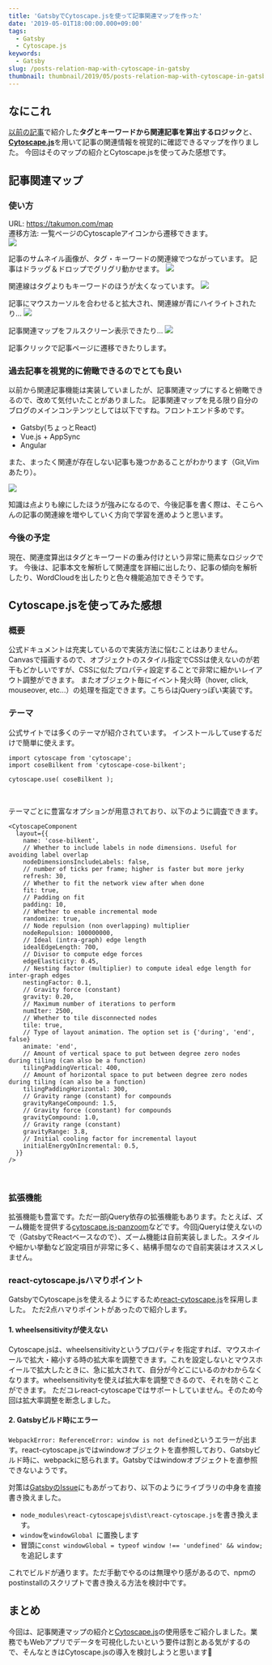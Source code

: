 ```yaml
---
title: 'GatsbyでCytoscape.jsを使って記事関連マップを作った'
date: '2019-05-01T18:00:00.000+09:00'
tags:
  - Gatsby
  - Cytoscape.js
keywords:
  - Gatsby
slug: /posts-relation-map-with-cytoscape-in-gatsby
thumbnail: thumbnail/2019/05/posts-relation-map-with-cytoscape-in-gatsby.png
---
```


## なにこれ

[以前の記事](https://takumon.com/gatsby-related-posts-like-hugo)で紹介した**タグとキーワードから関連記事を算出するロジック**と、[**Cytoscape.js**](http://js.cytoscape.org/)を用いて記事の関連情報を視覚的に確認できるマップを作りました。
今回はそのマップの紹介とCytoscape.jsを使ってみた感想です。

## 記事関連マップ

### 使い方
URL: https://takumon.com/map <br/>
遷移方法: 一覧ページのCytoscapleアイコンから遷移できます。 <br/>
![](./map-link.png)
<br/>


記事のサムネイル画像が、タグ・キーワードの関連線でつながっています。
記事はドラッグ＆ドロップでグリグリ動かせます。
![](./map.png)

関連線はタグよりもキーワードのほうが太くなっています。
![](./map-relation.png)


記事にマウスカーソルを合わせると拡大され、関連線が青にハイライトされたり...
![](./hover-style.png)
<br/>

記事関連マップをフルスクリーン表示できたり...
![](./fullscreen-button.png)
<br/>


記事クリックで記事ページに遷移できたりします。


### 過去記事を視覚的に俯瞰できるのでとても良い

以前から関連記事機能は実装していましたが、記事関連マップにすると俯瞰できるので、改めて気付いたことがありました。
記事関連マップを見る限り自分のブログのメインコンテンツとしては以下ですね。フロントエンド多めです。
* Gatsby(ちょっとReact)
* Vue.js + AppSync
* Angular

また、まったく関連が存在しない記事も幾つかあることがわかります（Git,Vimあたり）。

![](./no-relation-posts.png)
<br/>

知識は点よりも線にしたほうが強みになるので、今後記事を書く際は、そこらへんの記事の関連線を増やしていく方向で学習を進めようと思います。


### 今後の予定
現在、関連度算出はタグとキーワードの重み付けという非常に簡素なロジックです。
今後は、記事本文を解析して関連度を詳細に出したり、記事の傾向を解析したり、WordCloudを出したりと色々機能追加できそうです。

## Cytoscape.jsを使ってみた感想

### 概要

公式ドキュメントは充実しているので実装方法に悩むことはありません。
Canvasで描画するので、オブジェクトのスタイル指定でCSSは使えないのが若干もどかしいですが、CSSに似たプロパティ設定することで非常に細かいレイアウト調整ができます。
またオブジェクト毎にイベント発火時（hover, click, mouseover, etc...）の処理を指定できます。こちらはjQueryっぽい実装です。


### テーマ

公式サイトでは多くのテーマが紹介されています。
インストールしてuseするだけで簡単に使えます。


```javascript:title=テーマの使い方
import cytoscape from 'cytoscape';
import coseBilkent from 'cytoscape-cose-bilkent';

cytoscape.use( coseBilkent );
```
<br/>

テーマごとに豊富なオプションが用意されており、以下のように調査できます。

```jsx:title=テーマの調整
<CytoscapeComponent
  layout={{
    name: 'cose-bilkent',
    // Whether to include labels in node dimensions. Useful for avoiding label overlap
    nodeDimensionsIncludeLabels: false,
    // number of ticks per frame; higher is faster but more jerky
    refresh: 30,
    // Whether to fit the network view after when done
    fit: true,
    // Padding on fit
    padding: 10,
    // Whether to enable incremental mode
    randomize: true,
    // Node repulsion (non overlapping) multiplier
    nodeRepulsion: 100000000,
    // Ideal (intra-graph) edge length
    idealEdgeLength: 700,
    // Divisor to compute edge forces
    edgeElasticity: 0.45,
    // Nesting factor (multiplier) to compute ideal edge length for inter-graph edges
    nestingFactor: 0.1,
    // Gravity force (constant)
    gravity: 0.20,
    // Maximum number of iterations to perform
    numIter: 2500,
    // Whether to tile disconnected nodes
    tile: true,
    // Type of layout animation. The option set is {'during', 'end', false}
    animate: 'end',
    // Amount of vertical space to put between degree zero nodes during tiling (can also be a function)
    tilingPaddingVertical: 400,
    // Amount of horizontal space to put between degree zero nodes during tiling (can also be a function)
    tilingPaddingHorizontal: 300,
    // Gravity range (constant) for compounds
    gravityRangeCompound: 1.5,
    // Gravity force (constant) for compounds
    gravityCompound: 1.0,
    // Gravity range (constant)
    gravityRange: 3.8,
    // Initial cooling factor for incremental layout
    initialEnergyOnIncremental: 0.5,
  }}
/>
```
<br/>


### 拡張機能

拡張機能も豊富です。ただ一部jQuery依存の拡張機能もあります。たとえば、ズーム機能を提供する[cytoscape.js-panzoom](https://github.com/cytoscape/cytoscape.js-panzoom)などです。今回jQueryは使えないので（GatsbyでReactベースなので）、ズーム機能は自前実装しました。スタイルや細かい挙動など設定項目が非常に多く、結構手間なので自前実装はオススメしません。


### react-cytoscape.jsハマりポイント

GatsbyでCytoscape.jsを使えるようにするため[react-cytoscape.js](https://github.com/plotly/react-cytoscapejs)を採用しました。
ただ2点ハマりポイントがあったので紹介します。


#### 1. wheelsensitivityが使えない
Cytoscape.jsは、wheelsensitivityというプロパティを指定すれば、マウスホイールで拡大・縮小する時の拡大率を調整できます。これを設定しないとマウスホイールで拡大したときに、急に拡大されて、自分が今どこにいるのかわからなくなります。wheelsensitivityを使えば拡大率を調整できるので、それを防ぐことができます。
ただコレreact-cytoscapeではサポートしていません。そのため今回は拡大率調整を断念しました。

#### 2. Gatsbyビルド時にエラー
`WebpackError: ReferenceError: window is not defined`というエラーが出ます。react-cytoscape.jsではwindowオブジェクトを直参照しており、Gatsbyビルド時に、webpackに怒られます。Gatsbyではwindowオブジェクトを直参照できないようです。

対策は[GatsbyのIssue](https://github.com/gatsbyjs/gatsby/issues/309#issuecomment-302043875)にもあがっており、以下のようにライブラリの中身を直接書き換えました。

* `node_modules\react-cytoscapejs\dist\react-cytoscape.js`を書き換えます。
* `window`を`windowGlobal `に置換します
* 冒頭に`const windowGlobal = typeof window !== 'undefined' && window;`を追記します

これでビルドが通ります。ただ手動でやるのは無理やり感があるので、npmのpostinstallのスクリプトで書き換える方法を検討中です。


## まとめ
今回は、記事関連マップの紹介と[Cytoscape.js](http://js.cytoscape.org/)の使用感をご紹介しました。業務でもWebアプリでデータを可視化したいという要件は割とある気がするので、そんなときはCytoscape.jsの導入を検討しようと思います🍅